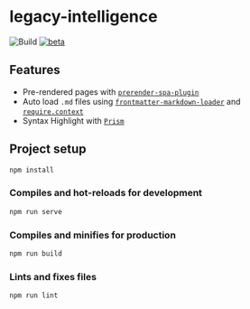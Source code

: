 # legacy-intelligence

![Build](https://github.com/ksevelyar/legacy-intelligence-vue/workflows/Build/badge.svg) [![beta](https://img.shields.io/npm/v/vue/next.svg)](https://www.npmjs.com/package/vue/v/next)

## Features

- Pre-rendered pages with [`prerender-spa-plugin`](https://github.com/chrisvfritz/prerender-spa-plugin)
- Auto load `.md` files using [`frontmatter-markdown-loader`](https://github.com/hmsk/frontmatter-markdown-loader) and [`require.context`](https://webpack.js.org/guides/dependency-management/#requirecontext)
- Syntax Highlight with [`Prism`](https://github.com/PrismJS/prism)

## Project setup

```sh
npm install
```

### Compiles and hot-reloads for development

```sh
npm run serve
```

### Compiles and minifies for production

```sh
npm run build
```

### Lints and fixes files

```sh
npm run lint
```
